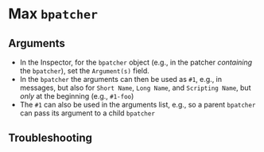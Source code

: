 # Max `bpatcher`

## Arguments

- In the Inspector, for the `bpatcher` object (e.g., in the patcher *containing* the `bpatcher`), set the `Argument(s)` field.
- In the `bpatcher` the arguments can then be used as `#1`, e.g., in messages, but also for `Short Name`, `Long Name`, and `Scripting Name`, but *only* at the beginning (e.g., `#1-foo`)
- The `#1` can also be used in the arguments list, e.g., so a parent `bpatcher` can pass its argument to a child `bpatcher`

## Troubleshooting
